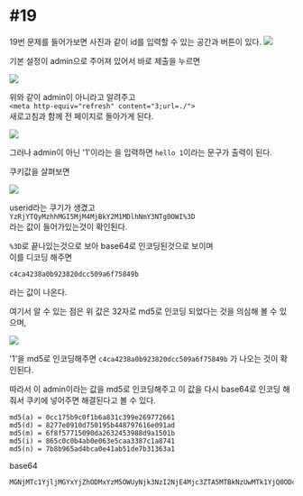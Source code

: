 #19
=
19번 문제를 들어가보면 사진과 같이 id를 입력할 수 있는 공간과 버튼이 있다.
![](https://postfiles.pstatic.net/MjAxOTEyMDRfMTc3/MDAxNTc1NDU0NjUwMjY3.xbDVao0n74g71tDMjrf-M95_z9BdUDXXaH78pG0M7XYg.q3A2hwD1pRtQy_0bZt9emXB90mdrAZljuDxklxINHcIg.JPEG.rlaeoghks823/K-018.jpg?type=w773)

기본 설정이 admin으로 주어져 있어서 바로 제출을 누르면

![](https://postfiles.pstatic.net/MjAxOTEyMDRfMiAg/MDAxNTc1NDU0NjUwMjY1.TO6xl3iDxWaN9ZfWdN8S8l4szo9uIzIfFMb4PA6cfCog.ixA3aGppb98YWvZNothueHJpplUSk0WRWfwLpfzszlwg.JPEG.rlaeoghks823/K-019.jpg?type=w773)

위와 같이 admin이 아니라고 알려주고   
`<meta http-equiv="refresh" content="3;url=./">`  
새로고침과 함께 전 페이지로 돌아가게 된다.

![](https://postfiles.pstatic.net/MjAxOTEyMDRfOTEg/MDAxNTc1NDU0NjUwMjY2.B6t-VQrQBhWpw-rFWHPVWpnxr0uWjCcc-Q3hTLeSPgUg.AJuFrRm9A5OBJswZRcMeeO8Qi8al4FkY9iFfP9YLcb4g.JPEG.rlaeoghks823/K-020.jpg?type=w773)

그러나 admin이 아닌 '1'이라는 을 입력하면 `hello 1`이라는 문구가 출력이 된다.

쿠키값을 살펴보면

![](https://postfiles.pstatic.net/MjAxOTEyMDRfMjE4/MDAxNTc1NDU0NjUwMjcx.12i_55Ypw1xmsYsN6ICleuB5Ehoi55kEYlr5v_l0nZ0g.7SXtHRvubb75O0vVz97avCfxVIk7d1cJ10z6bF5JqaUg.JPEG.rlaeoghks823/K-021.jpg?type=w773)

userid라는 쿠기가 생겼고  
`YzRjYTQyMzhhMGI5MjM4MjBkY2M1MDlhNmY3NTg0OWI%3D`  
라는 값이 들어가있는것이 확인된다.

`%3D`로 끝나있는것으로 보아 base64로 인코딩된것으로 보이며  
이를 디코딩 해주면  

`c4ca4238a0b923820dcc509a6f75849b`  

라는 값이 나온다.

여기서 알 수 있는 점은 위 값은 32자로 md5로 인코딩 되었다는 것을 의심해 볼 수 있으며,  

![](https://postfiles.pstatic.net/MjAxOTEyMDRfMTU2/MDAxNTc1NDU0NjUwMjgx.LCEicqkDjX5OuG0MNEqUnMGsFwoRf9WNluiUeEMCf5Qg.p1Gz3hj6xPnIwjYGkzyd-7Q2dOu_O0WiJ2EoCakQsCog.JPEG.rlaeoghks823/K-022.jpg?type=w773)

'1'을 md5로 인코딩해주면 `c4ca4238a0b923820dcc509a6f75849b` 가 나오는 것이 확인된다.

따라서 이 admin이라는 값을 md5로 인코딩해주고 이 값을 다시 base64로 인코딩 해줘서 쿠키에 넣어주면 해결된다고 볼 수 있다.

```
md5(a) = 0cc175b9c0f1b6a831c399e269772661
md5(d) = 8277e0910d750195b448797616e091ad
md5(m) = 6f8f57715090da2632453988d9a1501b
md5(i) = 865c0c0b4ab0e063e5caa3387c1a8741
md5(n) = 7b8b965ad4bca0e41ab51de7b31363a1
```

base64
```
MGNjMTc1YjljMGYxYjZhODMxYzM5OWUyNjk3NzI2NjE4Mjc3ZTA5MTBkNzUwMTk1YjQ0ODc5NzYxNmUwOTFhZDZmOGY1NzcxNTA5MGRhMjYzMjQ1Mzk4OGQ5YTE1MDFiODY1YzBjMGI0YWIwZTA2M2U1Y2FhMzM4N2MxYTg3NDE3YjhiOTY1YWQ0YmNhMGU0MWFiNTFkZTdiMzEzNjNhMZDQxZDhjZDk4ZjAwYjIwNGU5ODAwOTk4ZWNmODQyN2U
```
